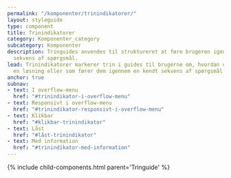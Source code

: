 ```yaml
---
permalink: "/komponenter/trinindikatorer/"
layout: styleguide
type: component
title: Trinindikatorer
category: Komponenter_category
subcategory: Komponenter
description: Tringuides anvendes til struktureret at føre brugeren igennem en kendt
  sekvens af spørgsmål.
lead: Trinindikatorer markerer trin i guides til brugerne om, hvordan de fx skal tilgå
  en løsning eller som fører dem igennem en kendt sekvens af spørgsmål.
anchor: true
subnav:
- text: I overflow-menu
  href: "#trinindikator-i-overflow-menu"
- text: Responsivt i overflow-menu
  href: "#trinindikator-responsivt-i-overflow-menu"
- text: Klikbar
  href: "#klikbar-trinindikator"
- text: Låst
  href: "#låst-trinindikator"
- text: Med information
  href: "#trinindikator-med-information"
---
```

{% include child-components.html parent='Tringuide' %}
